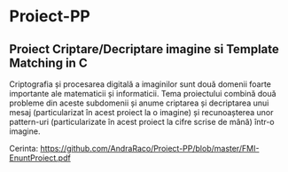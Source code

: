 # Proiect-PP
## Proiect Criptare/Decriptare imagine si Template Matching in C <br>

Criptografia și procesarea digitală a imaginilor sunt două domenii foarte importante ale matematicii și informaticii. Tema proiectului combină două probleme din aceste subdomenii și anume criptarea și decriptarea unui mesaj (particularizat în acest proiect la o imagine) și recunoașterea unor pattern-uri (particularizate în acest proiect la cifre scrise de mână) într-o imagine. <br>


Cerinta: https://github.com/AndraRaco/Proiect-PP/blob/master/FMI-EnuntProiect.pdf
